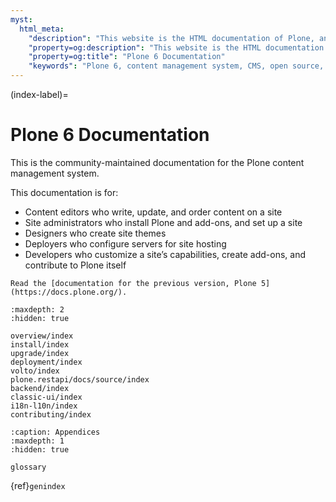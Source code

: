 ```yaml
---
myst:
  html_meta:
    "description": "This website is the HTML documentation of Plone, an open source, enterprise-level content management system."
    "property=og:description": "This website is the HTML documentation of Plone, an open source, enterprise-level content management system."
    "property=og:title": "Plone 6 Documentation"
    "keywords": "Plone 6, content management system, CMS, open source, Documentation, Volto, Classic UI, frontend, backend, plone.restapi, plone.api"
---
```


(index-label)=

# Plone 6 Documentation

This is the community-maintained documentation for the Plone content management system.

This documentation is for:

- Content editors who write, update, and order content on a site
- Site administrators who install Plone and add-ons, and set up a site
- Designers who create site themes
- Deployers who configure servers for site hosting
- Developers who customize a site’s capabilities, create add-ons, and contribute to Plone itself

```{seealso}
Read the [documentation for the previous version, Plone 5](https://docs.plone.org/).
```


```{toctree}
:maxdepth: 2
:hidden: true

overview/index
install/index
upgrade/index
deployment/index
volto/index
plone.restapi/docs/source/index
backend/index
classic-ui/index
i18n-l10n/index
contributing/index
```

```{toctree}
:caption: Appendices
:maxdepth: 1
:hidden: true

glossary
```

{ref}`genindex`
